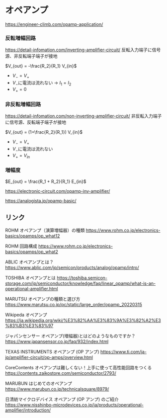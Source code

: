 # オペアンプ

https://engineer-climb.com/opamp-application/

### 反転増幅回路
https://detail-infomation.com/inverting-amplifier-circuit/
反転入力端子に信号源、非反転端子端子が接地

$V_{out} = -\frac{R_2}{R_1} V_{in}$

- $V_{-} = V_{+}$
- $V_{-}$に電流は流れない → $I_1 = I_2$
- $V_{+} = 0$

### 非反転増幅回路
https://detail-infomation.com/non-inverting-amplifier-circuit/
非反転入力端子に信号源、反転端子端子が接地

$V_{out} = (1+\frac{R_2}{R_1}) V_{in}$

- $V_{-} = V_{+}$
- $V_{-}$に電流は流れない
- $V_{+} = V_{in}$



### 増幅度
$E_{out} = \frac{R_1 + R_2}{R_1} E_{in}$

https://electronic-circuit.com/opamp-inv-amplifier/

https://analogista.jp/opamp-basic/


## リンク
ROHM オペアンプ（演算増幅器）の種類
https://www.rohm.co.jp/electronics-basics/opamps/op_what12

ROHM 回路構成
https://www.rohm.co.jp/electronics-basics/opamps/op_what2

ABLIC オペアンプとは？
https://www.ablic.com/jp/semicon/products/analog/opamp/intro/

TOSHIBA オペアンプとは
https://toshiba.semicon-storage.com/jp/semiconductor/knowledge/faq/linear_opamp/what-is-an-operational-amplifier.html

MARUTSU オペアンプの種類と選び方
https://www.marutsu.co.jp/pc/static/large_order/opamp_20220315

Wikipeda オペアンプ
https://ja.wikipedia.org/wiki/%E3%82%AA%E3%83%9A%E3%82%A2%E3%83%B3%E3%83%97

ジャパンセンサー オペアンプ(増幅器)とはどのようなものですか？
https://www.japansensor.co.jp/faq/932/index.html

TEXAS INSTRUMENTS オペアンプ (OP アンプ)
https://www.ti.com/ja-jp/amplifier-circuit/op-amps/overview.html

CoreContents オペアンプは難しくない！上手に使って高性能回路をつくる
https://contents.zaikostore.com/semiconductor/2793/

MARUBUN はじめてのオペアンプ
https://www.marubun.co.jp/technicalsquare/8979/

日清紡マイクロデバイス オペアンプ (OP アンプ) のご紹介
https://www.nisshinbo-microdevices.co.jp/ja/products/operational-amplifier/introduction/

